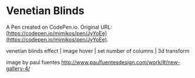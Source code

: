 # Venetian Blinds

A Pen created on CodePen.io. Original URL: [https://codepen.io/mimikos/pen/JyYoEe](https://codepen.io/mimikos/pen/JyYoEe).

venetian blinds effect | image hover | set number of columns | 3d transform

image by paul fuentes
http://www.paulfuentesdesign.com/work/#/new-gallery-4/